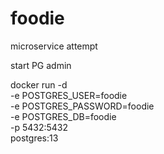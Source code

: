 # foodie
microservice attempt


start PG admin

docker run -d \
	-e POSTGRES_USER=foodie \
	-e POSTGRES_PASSWORD=foodie \
	-e POSTGRES_DB=foodie \
	-p 5432:5432 \
	postgres:13
